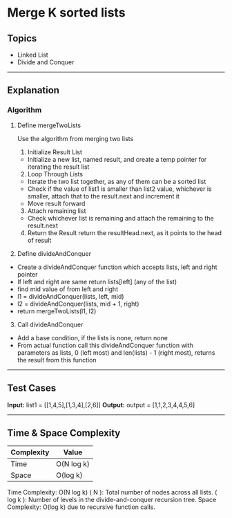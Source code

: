 # Merge K sorted lists

## Topics
- Linked List
- Divide and Conquer

---

## Explanation

### Algorithm

1. Define mergeTwoLists

    Use the algorithm from merging two lists

    1. Initialize Result List
    - Initialize a new list, named result, and create a temp pointer for iterating the result list

    2. Loop Through Lists

    - Iterate the two list together, as any of them can be a sorted list 
    - Check if the value of list1 is smaller than list2 value, whichever is smaller, attach that to the result.next and increment it
    - Move result forward

    3. Attach remaining list
    - Check whichever list is remaining and attach the remaining to the result.next

    4. Return the Result
    return the resultHead.next, as it points to the head of result

2. Define divideAndConquer

- Create a divideAndConquer function which accepts lists, left and right pointer
- If left and right are same return lists[left] (any of the list)
- find mid value of from left and right
- l1 = divideAndConquer(lists, left, mid)
- l2 = divideAndConquer(lists, mid + 1, right)
- return mergeTwoLists(l1, l2)

3. Call divideAndConquer

- Add a base condition, if the lists is none, return none
- From actual function call this divideAndConquer function with parameters as lists, 0 (left most) and len(lists) - 1 (right most), returns the result from this function



---

## Test Cases

**Input:**
list1 = [[1,4,5],[1,3,4],[2,6]]
**Output:**
output = [1,1,2,3,4,4,5,6]

--- 

## Time & Space Complexity

| Complexity | Value      |
|------------|------------|
| Time       | O(N log k) |
| Space      | O(log k)   |

Time Complexity: O(N log k)
( N ): Total number of nodes across all lists.
( log k ): Number of levels in the divide-and-conquer recursion tree.
Space Complexity: O(log k) due to recursive function calls.